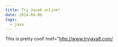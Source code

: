 ```yaml
---
title: Try Java8 online!
date: 2014-04-06
tags:
  - java
---
```


This is pretty cool! href="http://www.tryjava8.com/
